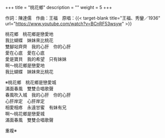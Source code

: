 +++
title = "桃花鄉"
description = ""
weight = 5
+++

作詞：陳達儒　作曲：王福　原唱：{{< target-blank title="王福、秀鑾／1936" url="https://www.youtube.com/watch?v=BCnRF53wsyw" >}}

桃花鄉　桃花鄉是戀愛地  
我比蝴蝶　妹妹來比桃花  
雙腳站齊齊　我的心肝　你的心肝  
愛在心底　愛在心底  
愛是寶貝　我的希望　只有妹妹  
啊～桃花鄉是戀愛地  
我比蝴蝶　妹妹來比桃花  

※桃花鄉　桃花鄉是戀愛城  
滿面春風　雙雙合唱歌聲  
春風吹入城　我的心肝　你的心肝  
心肝岸定　心肝岸定  
相愛相疼　永遠甘蜜　有妹有兄  
啊～桃花鄉是戀愛城  
滿面春風　雙雙合唱歌聲  

重複※